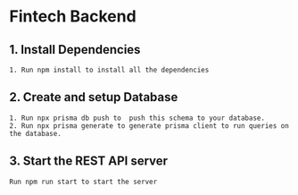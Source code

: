# Fintech Backend

## 1. Install Dependencies
    1. Run npm install to install all the dependencies

## 2. Create and setup Database
    1. Run npx prisma db push to  push this schema to your database.
    2. Run npx prisma generate to generate prisma client to run queries on the database.

## 3. Start the REST API server
    Run npm run start to start the server